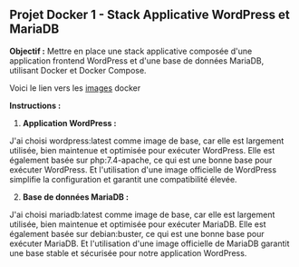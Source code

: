 ## Projet Docker 1 - Stack Applicative WordPress et MariaDB

**Objectif :** Mettre en place une stack applicative composée d'une application frontend WordPress et d'une base de données MariaDB, utilisant Docker et Docker Compose.

Voici le lien vers les [images](https://hub.docker.com/repositories/guillaumedupuy) docker

**Instructions :**

1. **Application WordPress :**

J'ai choisi wordpress:latest comme image de base, car elle est largement utilisée, bien maintenue et optimisée pour exécuter WordPress. Elle est également basée sur php:7.4-apache, ce qui est une bonne base pour exécuter WordPress. Et l'utilisation d'une image officielle de WordPress simplifie la configuration et garantit une compatibilité élevée.

2. **Base de données MariaDB :**

J'ai choisi mariadb:latest comme image de base, car elle est largement utilisée, bien maintenue et optimisée pour exécuter MariaDB. Elle est également basée sur debian:buster, ce qui est une bonne base pour exécuter MariaDB. Et l'utilisation d'une image officielle de MariaDB garantit une base stable et sécurisée pour notre application WordPress.